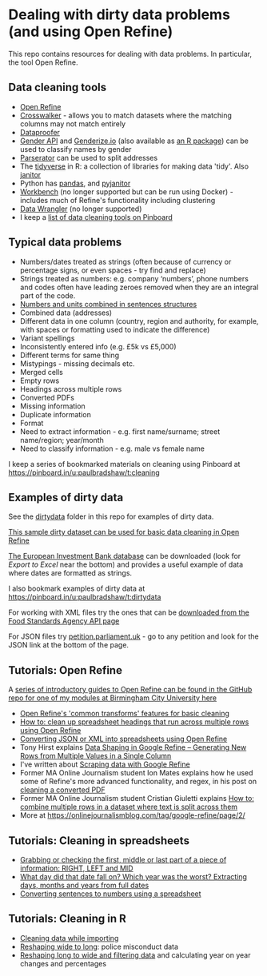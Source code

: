 # Dealing with dirty data problems (and using Open Refine)

This repo contains resources for dealing with data problems. In particular, the tool Open Refine.

## Data cleaning tools

* [Open Refine](http://openrefine.org/download.html) 
* [Crosswalker](https://crosswalker.washingtonpost.com) - allows you to match datasets where the matching columns may not match entirely
* [Dataproofer](http://dataproofer.org/)
* [Gender API](https://gender-api.com) and [Genderize.io](https://Genderize.io) (also available as [an R package](https://cran.r-project.org/web/packages/genderizeR/index.html)) can be used to classify names by gender
* [Parserator](https://parserator.datamade.us/) can be used to split addresses
* The [tidyverse](https://www.tidyverse.org/) in R: a collection of libraries for making data 'tidy'. Also [janitor](https://towardsdatascience.com/cleaning-and-exploring-data-with-the-janitor-package-ee4a3edf085e)
* Python has [pandas](https://pandas.pydata.org/), and [pyjanitor](https://github.com/pyjanitor-devs/pyjanitor)
* [Workbench](https://workbenchdata.com/) (no longer supported but can be run using Docker) - includes much of Refine's functionality including clustering
* [Data Wrangler](http://vis.stanford.edu/wrangler/) (no longer supported)
* I keep a [list of data cleaning tools on Pinboard](https://pinboard.in/u:paulbradshaw/t:cleaning+tools)

## Typical data problems

* Numbers/dates treated as strings (often because of currency or percentage signs, or even spaces - try find and replace)
* Strings treated as numbers: e.g. company ‘numbers’, phone numbers and codes often have leading zeroes removed when they are an integral part of the code.
* [Numbers and units combined in sentences structures](https://github.com/paulbradshaw/cleaning/blob/master/sentencestonumbers.md)
* Combined data (addresses)
* Different data in one column (country, region and authority, for example, with spaces or formatting used to indicate the difference)
* Variant spellings
* Inconsistently entered info (e.g. £5k vs £5,000)
* Different terms for same thing
* Mistypings - missing decimals etc.
* Merged cells
* Empty rows
* Headings across multiple rows
* Converted PDFs
* Missing information
* Duplicate information
* Format
* Need to extract information - e.g. first name/surname; street name/region; year/month
* Need to classify information - e.g. male vs female name

I keep a series of bookmarked materials on cleaning using Pinboard at https://pinboard.in/u:paulbradshaw/t:cleaning


## Examples of dirty data

See the [dirtydata](https://github.com/paulbradshaw/cleaning/tree/master/dirtydata) folder in this repo for examples of dirty data.

[This sample dirty dataset can be used for basic data cleaning in Open Refine](https://docs.google.com/spreadsheets/d/1CDWBeqpUTBd1TkmDz_M6UGRWdHgU7LOcoiGRTvIttKA/edit?usp=sharing#gid=0)

[The European Investment Bank database](http://www.eib.org/en/projects/loan/list/index.htm) can be downloaded (look for *Export to Excel* near the bottom) and provides a useful example of data where dates are formatted as strings.

I also bookmark examples of dirty data at https://pinboard.in/u:paulbradshaw/t:dirtydata

For working with XML files try the ones that can be [downloaded from the Food Standards Agency API page](http://ratings.food.gov.uk/open-data/en-GB)

For JSON files try [petition.parliament.uk](https://petition.parliament.uk/) - go to any petition and look for the JSON link at the bottom of the page.

## Tutorials: Open Refine

A [series of introductory guides to Open Refine can be found in the GitHub repo for one of my modules at Birmingham City University here](https://github.com/paulbradshaw/MED7369-Specialist-Investigative-Journalism/tree/master/cleaning)

* [Open Refine's 'common transforms' features for basic cleaning](https://onlinejournalismblog.com/2011/07/05/cleaning-data-using-google-refine-a-quick-guide-2/)
* [How to: clean up spreadsheet headings that run across multiple rows using Open Refine](https://onlinejournalismblog.com/2013/11/13/how-to-clean-up-spreadsheet-headings-that-run-across-multiple-rows-using-open-refine/)
* [Converting JSON or XML into spreadsheets using Open Refine](https://onlinejournalismblog.com/2015/10/21/how-to-convert-xml-or-json-into-spreadsheets-using-open-refine/)
* Tony Hirst explains [Data Shaping in Google Refine – Generating New Rows from Multiple Values in a Single Column](https://onlinejournalismblog.com/2012/07/30/data-shaping-in-google-refine-generating-new-rows-from-multiple-values-in-a-single-column/)
* I've written about [Scraping data with Google Refine](https://onlinejournalismblog.com/2012/01/13/sftw-scraping-data-with-google-refine/)
* Former MA Online Journalism student Ion Mates explains how he used some of Refine's more advanced functionality, and regex, in his post on [cleaning a converted PDF](https://onlinejournalismblog.com/2015/04/07/how-to-clean-a-converted-pdf-using-open-refine/)
* Former MA Online Journalism student Cristian Giuletti explains [How to: combine multiple rows in a dataset where text is split across them](https://onlinejournalismblog.com/2014/05/30/how-to-combine-multiple-rows-in-a-dataset-where-text-is-split-across-them-open-refine/)
* More at https://onlinejournalismblog.com/tag/google-refine/page/2/

## Tutorials: Cleaning in spreadsheets

* [Grabbing or checking the first, middle or last part of a piece of information: RIGHT, LEFT and MID](https://github.com/paulbradshaw/cleaning/blob/master/rightleft.md)
* [What day did that date fall on? Which year was the worst? Extracting days, months and years from full dates](https://github.com/paulbradshaw/cleaning/blob/master/dates.md)
* [Converting sentences to numbers using a spreadsheet](https://github.com/paulbradshaw/cleaning/blob/master/sentencestonumbers.md)

## Tutorials: Cleaning in R

* [Cleaning data while importing](https://github.com/paulbradshaw/cleaning/blob/master/cleaning_r/import_cleaning.md)
* [Reshaping wide to long](https://github.com/paulbradshaw/cleaning/blob/master/cleaning_r/police_reshape_long.md): police misconduct data
* [Reshaping long to wide and filtering data](https://github.com/paulbradshaw/cleaning/blob/master/cleaning_r/reshape.md) and calculating year on year changes and percentages

